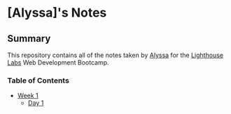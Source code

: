 # [Alyssa]'s Notes
## Summary 

This repository contains all of the notes taken by [Alyssa](https://github.com/glittercoveredcoder) for the [Lighthouse Labs](https://www.lighthouselabs.ca) Web Development Bootcamp.

### Table of Contents
* [Week 1](/Week_1)
    * [Day 1](/Week_1/Day_1)
